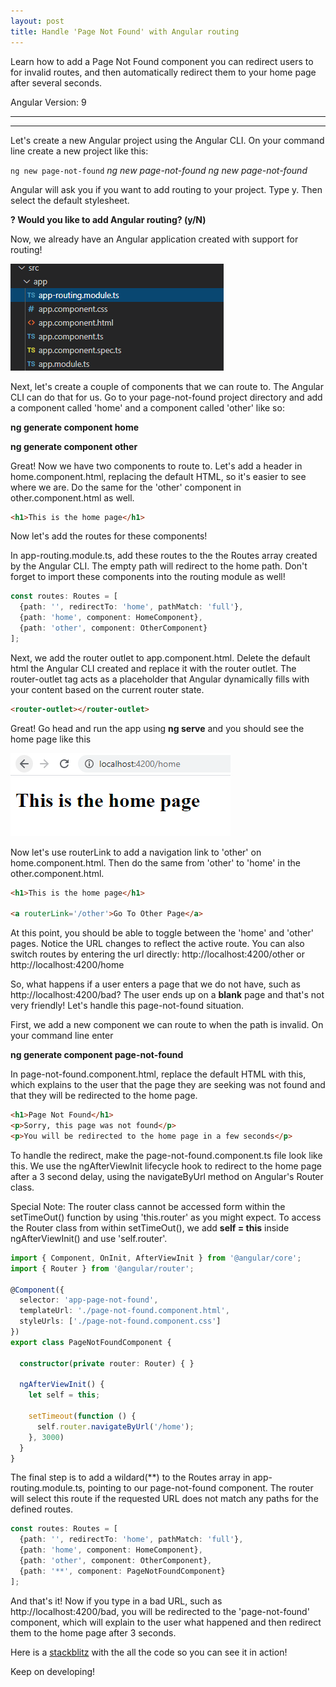 ```yaml
---
layout: post
title: Handle 'Page Not Found' with Angular routing
---
```


Learn how to add a Page Not Found component you can redirect users to for invalid routes, and then automatically redirect them to your home page after several seconds.

Angular Version: 9

----
****

Let's create a new Angular project using the Angular CLI.   On your command line create a new project like this:

`ng new page-not-found`
*ng new page-not-found*
_ng new page-not-found_

Angular will ask you if you want to add routing to your project.  Type y.  Then select the default stylesheet. 

**? Would you like to add Angular routing? (y/N)**

Now, we already have an Angular application created with support for routing!  

![routing](../images/routing-set-up.png)

Next, let's create a couple of components that we can route to.  The Angular CLI can do that for us.   Go to your page-not-found project directory and add a component called 'home' and a component called 'other' like so:

**ng generate component home**

**ng generate component other**

Great!  Now we have two components to route to.  Let's add a header in home.component.html, replacing the default HTML, so it's easier to see where we are.  Do the same for the 'other' component in other.component.html as well.

```html
<h1>This is the home page</h1>
```

Now let's add the routes for these components!

In app-routing.module.ts, add these routes to the the Routes array created by the Angular CLI. The empty path will redirect to the home path.   Don't forget to import these components into the routing module as well!

```typescript
const routes: Routes = [
  {path: '', redirectTo: 'home', pathMatch: 'full'},
  {path: 'home', component: HomeComponent},
  {path: 'other', component: OtherComponent}
];
```

Next, we add the router outlet to app.component.html.   Delete the default html the Angular CLI created and replace it with the router outlet.  The router-outlet tag acts as a placeholder that Angular dynamically fills with your content based on the current router state.

```html
<router-outlet></router-outlet>
```

Great!  Go head and run the app using **ng serve** and you should see the home page like this

![home page](../images/home-page.png)

Now let's use routerLink to add a navigation link to 'other' on home.component.html.  Then do the same from 'other' to 'home' in the other.component.html.

```html
<h1>This is the home page</h1>

<a routerLink='/other'>Go To Other Page</a>
```
At this point, you should be able to toggle between the 'home' and 'other' pages.  Notice the URL changes to reflect the active route.  You can also switch routes by entering the url directly: http://localhost:4200/other or http://localhost:4200/home

So, what happens if a user enters a page that we do not have, such as http://localhost:4200/bad?   The user ends up on a **blank** page and that's not very friendly!   Let's handle this page-not-found situation.  

First, we add a new component we can route to when the path is invalid.   On your command line enter 

**ng generate component page-not-found**

In page-not-found.component.html, replace the default HTML with this, which explains to the user that the page they are seeking was not found and that they will be redirected to the home page.

```html
<h1>Page Not Found</h1>
<p>Sorry, this page was not found</p>
<p>You will be redirected to the home page in a few seconds</p>
```

To handle the redirect, make the page-not-found.component.ts file look like this.  We use the ngAfterViewInit lifecycle hook to redirect to the home page after a 3 second delay, using the navigateByUrl method on Angular's Router class.  

Special Note: The router class cannot be accessed form within the setTimeOut() function by using 'this.router' as you  might expect.  To access the Router class from within setTimeOut(), we add **self = this** inside ngAfterViewInit() and use 'self.router'.

```typescript
import { Component, OnInit, AfterViewInit } from '@angular/core';
import { Router } from '@angular/router';

@Component({
  selector: 'app-page-not-found',
  templateUrl: './page-not-found.component.html',
  styleUrls: ['./page-not-found.component.css']
})
export class PageNotFoundComponent {

  constructor(private router: Router) { }

  ngAfterViewInit() {
    let self = this;

    setTimeout(function () {
      self.router.navigateByUrl('/home');
    }, 3000)
  }
}
```

The final step is to add a wildard(**) to the Routes array in app-routing.module.ts, pointing to our page-not-found component. The router will select this route if the requested URL does not match any paths for the defined routes. 

```typescript
const routes: Routes = [
  {path: '', redirectTo: 'home', pathMatch: 'full'},
  {path: 'home', component: HomeComponent},
  {path: 'other', component: OtherComponent},
  {path: '**', component: PageNotFoundComponent}
];
```

And that's it!  Now if you type in a bad URL, such as http://localhost:4200/bad, you will be redirected to the 'page-not-found' component, which will explain to the user what happened and then redirect them to the home page after 3 seconds. 

Here is a [stackblitz](https://stackblitz.com/edit/angular-ivy-medwvu) with the all the code so you can see it in action!

Keep on developing!
